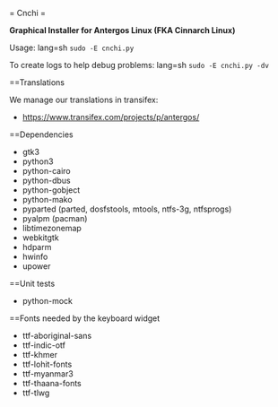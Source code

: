 = Cnchi =

**Graphical Installer for Antergos Linux (FKA Cinnarch Linux)**

Usage:
lang=sh
```sudo -E cnchi.py```

To create logs to help debug problems:
lang=sh
```sudo -E cnchi.py -dv```

==Translations

We manage our translations in transifex:

 - https://www.transifex.com/projects/p/antergos/

==Dependencies

 - gtk3
 - python3
 - python-cairo
 - python-dbus
 - python-gobject
 - python-mako
 - pyparted (parted, dosfstools, mtools, ntfs-3g, ntfsprogs)
 - pyalpm (pacman)
 - libtimezonemap
 - webkitgtk 
 - hdparm
 - hwinfo
 - upower
 
==Unit tests

 - python-mock 

==Fonts needed by the keyboard widget

 - ttf-aboriginal-sans
 - ttf-indic-otf
 - ttf-khmer
 - ttf-lohit-fonts
 - ttf-myanmar3
 - ttf-thaana-fonts
 - ttf-tlwg

